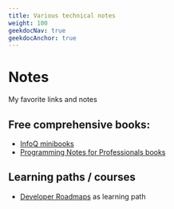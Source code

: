 ```yaml
---
title: Various technical notes
weight: 100
geekdocNav: true
geekdocAnchor: true
---
```


# Notes

My favorite links and notes

## Free comprehensive books:

  - [InfoQ minibooks](https://www.infoq.com/minibooks/)
  - [Programming Notes for Professionals books](https://goalkicker.com/)

## Learning paths / courses

- [Developer Roadmaps](https://roadmap.sh/) as learning path
